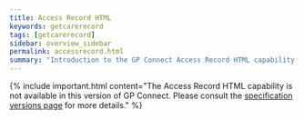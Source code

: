```yaml
---
title: Access Record HTML
keywords: getcarerecord
tags: [getcarerecord]
sidebar: overview_sidebar
permalink: accessrecord.html
summary: "Introduction to the GP Connect Access Record HTML capability."
---
```


{% include important.html content="The Access Record HTML capability is not available in this version of GP Connect. Please consult the [specification versions page](https://developer.nhs.uk/gp-connect-specification-versions/) for more details." %}


